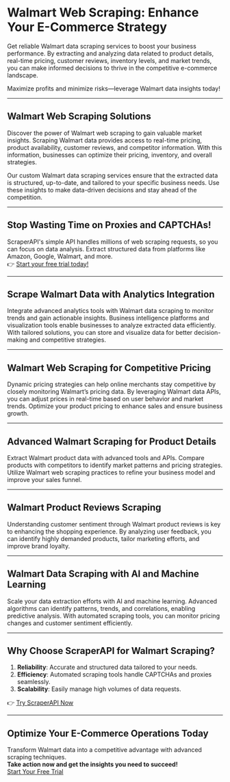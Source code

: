 # Walmart Web Scraping: Enhance Your E-Commerce Strategy

Get reliable Walmart data scraping services to boost your business performance. By extracting and analyzing data related to product details, real-time pricing, customer reviews, inventory levels, and market trends, you can make informed decisions to thrive in the competitive e-commerce landscape.

Maximize profits and minimize risks—leverage Walmart data insights today!

---

## Walmart Web Scraping Solutions

Discover the power of Walmart web scraping to gain valuable market insights. Scraping Walmart data provides access to real-time pricing, product availability, customer reviews, and competitor information. With this information, businesses can optimize their pricing, inventory, and overall strategies.

Our custom Walmart data scraping services ensure that the extracted data is structured, up-to-date, and tailored to your specific business needs. Use these insights to make data-driven decisions and stay ahead of the competition.

---

## Stop Wasting Time on Proxies and CAPTCHAs!

ScraperAPI's simple API handles millions of web scraping requests, so you can focus on data analysis. Extract structured data from platforms like Amazon, Google, Walmart, and more.  
👉 [Start your free trial today!](https://bit.ly/Scraperapi)

---

## Scrape Walmart Data with Analytics Integration

Integrate advanced analytics tools with Walmart data scraping to monitor trends and gain actionable insights. Business intelligence platforms and visualization tools enable businesses to analyze extracted data efficiently. With tailored solutions, you can store and visualize data for better decision-making and competitive strategies.

---

## Walmart Web Scraping for Competitive Pricing

Dynamic pricing strategies can help online merchants stay competitive by closely monitoring Walmart’s pricing data. By leveraging Walmart data APIs, you can adjust prices in real-time based on user behavior and market trends. Optimize your product pricing to enhance sales and ensure business growth.

---

## Advanced Walmart Scraping for Product Details

Extract Walmart product data with advanced tools and APIs. Compare products with competitors to identify market patterns and pricing strategies. Utilize Walmart web scraping practices to refine your business model and improve your sales funnel.

---

## Walmart Product Reviews Scraping

Understanding customer sentiment through Walmart product reviews is key to enhancing the shopping experience. By analyzing user feedback, you can identify highly demanded products, tailor marketing efforts, and improve brand loyalty.

---

## Walmart Data Scraping with AI and Machine Learning

Scale your data extraction efforts with AI and machine learning. Advanced algorithms can identify patterns, trends, and correlations, enabling predictive analysis. With automated scraping tools, you can monitor pricing changes and customer sentiment efficiently.

---

## Why Choose ScraperAPI for Walmart Scraping?

1. **Reliability**: Accurate and structured data tailored to your needs.  
2. **Efficiency**: Automated scraping tools handle CAPTCHAs and proxies seamlessly.  
3. **Scalability**: Easily manage high volumes of data requests.  

👉 [Try ScraperAPI Now](https://bit.ly/Scraperapi)

---

## Optimize Your E-Commerce Operations Today

Transform Walmart data into a competitive advantage with advanced scraping techniques.  
**Take action now and get the insights you need to succeed!**  
[Start Your Free Trial](https://bit.ly/Scraperapi)
